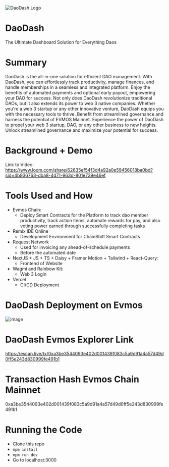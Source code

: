 
![DaoDash Logo](https://github.com/TechieTeee/DaoDash/assets/100870737/0d1cb538-07c0-45f5-a093-ac5e7fb69ae7)

# DaoDash
The Ultimate Dashboard Solution for Everything Daos

# Summary
DaoDash is the all-in-one solution for efficient DAO management. With DaoDash, you can effortlessly track productivity, manage finances, and handle memberships in a seamless and integrated platform. Enjoy the benefits of automated payments and optional early payout, empowering your DAO for success. Not only does DaoDash revolutionize traditional DAOs, but it also extends its power to web 3 native companies. Whether you're a web 3 startup or any other innovative venture, DaoDash equips you with the necessary tools to thrive. Benefit from streamlined governance and harness the potential of EVMOS Mainnet. Experience the power of DaoDash to propel your web 3 startup, DAO, or any other business to new heights. Unlock streamlined governance and maximize your potential for success.


# Background + Demo
Link to Video: https://www.loom.com/share/62635ef54f3d4a92a0e59456018ba0bd?sid=4b936763-dba8-4d71-963d-801e739e46ef

# Tools Used and How
- Evmos Chain:
  - Deploy Smart Contracts for the Platform to track dao member productivity, track action items, automate rewards for pay, and also voting power earned through successfully completing tasks
- Remix IDE Online
  - Development Environment for ChainShift Smart Contracts
- Request Network
  - Used for invoicing any ahead-of-schedule payments
  - Before the automated date
- NextJS + JS + TS + Daisy + Framer Motion + Tailwind + React-Query:
  - Frontend of Website
 - Wagmi and Rainbow Kit:
    - Web 3 Login
- Vercel
   - CI/CD Deployment


# DaoDash Deployment on Evmos
![image](https://github.com/TechieTeee/DaoDash/assets/100870737/12a33f8a-3a82-4c27-8833-8dcffe4a4009)

# DaoDash Evmos Explorer Link
https://escan.live/tx/0xa3be3544093e402d001439f083c5a9d91a4a57d49d0ff5e243d830999fe491b1

# Transaction Hash Evmos Chain Mainnet
0xa3be3544093e402d001439f083c5a9d91a4a57d49d0ff5e243d830999fe491b1

# Running the Code
- Clone this repo
- `npm install`
- `npm run dev`
- Go to localhost:3000
